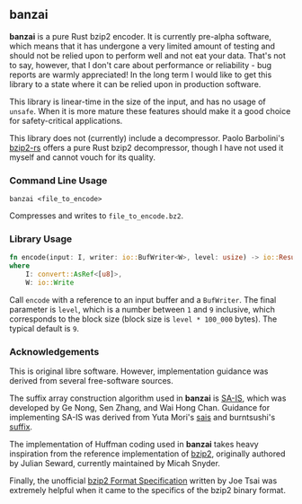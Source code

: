## banzai

**banzai** is a pure Rust bzip2 encoder. It is currently pre-alpha software, which means that it has undergone a very limited amount of testing and should not be relied upon to perform well and not eat your data. That's not to say, however, that I don't care about performance or reliability - bug reports are warmly appreciated! In the long term I would like to get this library to a state where it can be relied upon in production software.

This library is linear-time in the size of the input, and has no usage of `unsafe`. When it is more mature these features should make it a good choice for safety-critical applications.

This library does not (currently) include a decompressor. Paolo Barbolini's [bzip2-rs](https://crates.io/crates/bzip2-rs) offers a pure Rust bzip2 decompressor, though I have not used it myself and cannot vouch for its quality.

### Command Line Usage

    banzai <file_to_encode>

Compresses and writes to `file_to_encode.bz2`.

### Library Usage

```rust
fn encode(input: I, writer: io::BufWriter<W>, level: usize) -> io::Result<()>
where
    I: convert::AsRef<[u8]>,
    W: io::Write
```

Call `encode` with a reference to an input buffer and a `BufWriter`. The final parameter is `level`, which is a number between `1` and `9` inclusive, which corresponds to the block size (block size is `level * 100_000` bytes). The typical default is `9`.

### Acknowledgements

This is original libre software. However, implementation guidance was derived from several free-software sources. 

The suffix array construction algorithm used in **banzai** is [SA-IS](https://ieeexplore.ieee.org/document/5582081), which was developed by Ge Nong, Sen Zhang, and Wai Hong Chan. Guidance for implementing SA-IS was derived from Yuta Mori's [sais](https://sites.google.com/site/yuta256/sais) and burntsushi's [suffix](https://github.com/BurntSushi/suffix).

The implementation of Huffman coding used in **banzai** takes heavy inspiration from the reference implementation of [bzip2](https://gitlab.com/bzip2/bzip2/), originally authored by Julian Seward, currently maintained by Micah Snyder.

Finally, the unofficial [bzip2 Format Specification](https://github.com/dsnet/compress/blob/master/doc/bzip2-format.pdf) written by Joe Tsai was extremely helpful when it came to the specifics of the bzip2 binary format.
